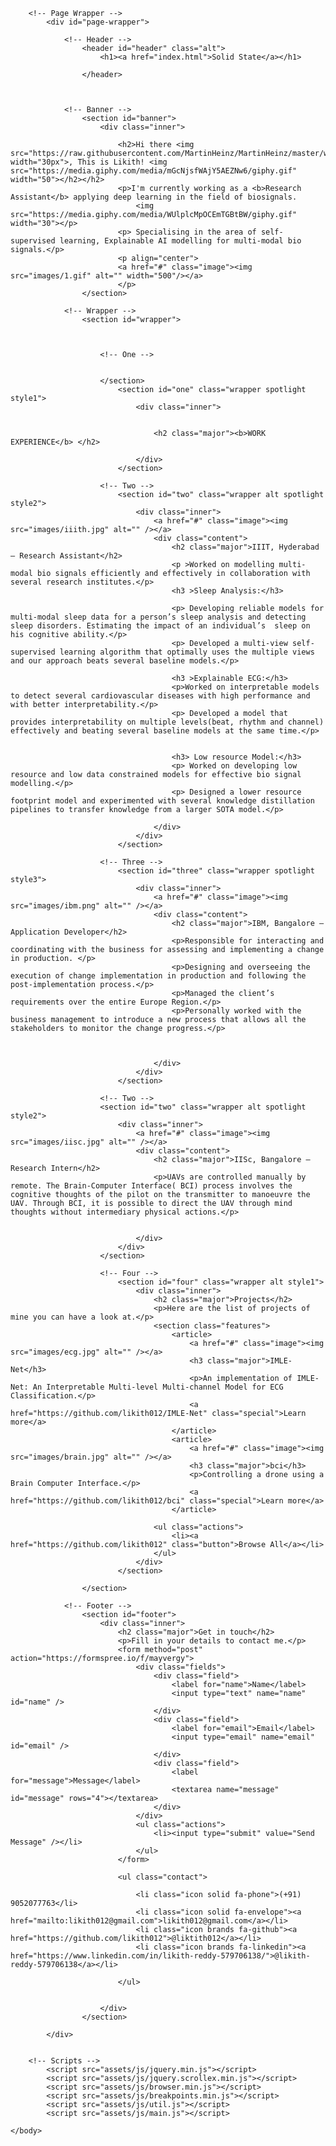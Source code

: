 <!DOCTYPE HTML>
<!--
	Solid State by HTML5 UP
	html5up.net | @ajlkn
	Free for personal and commercial use under the CCA 3.0 license (html5up.net/license)
-->
<html>
	<head>
		<title>Solid State by HTML5 UP</title>
		<meta charset="utf-8" />
		<meta name="viewport" content="width=device-width, initial-scale=1, user-scalable=no" />
		<link rel="stylesheet" href="assets/css/main.css" />
		<noscript><link rel="stylesheet" href="assets/css/noscript.css" /></noscript>
	</head>
	<body class="is-preload">

		<!-- Page Wrapper -->
			<div id="page-wrapper">

				<!-- Header -->
					<header id="header" class="alt">
						<h1><a href="index.html">Solid State</a></h1>
						
					</header>

				

				<!-- Banner -->
					<section id="banner">
						<div class="inner">
							
							<h2>Hi there <img src="https://raw.githubusercontent.com/MartinHeinz/MartinHeinz/master/wave.gif" width="30px">, This is Likith! <img src="https://media.giphy.com/media/mGcNjsfWAjY5AEZNw6/giphy.gif" width="50"></h2></h2>
							<p>I'm currently working as a <b>Research Assistant</b> applying deep learning in the field of biosignals. 
								<img src="https://media.giphy.com/media/WUlplcMpOCEmTGBtBW/giphy.gif" width="30"></p>
							<p> Specialising in the area of self-supervised learning, Explainable AI modelling for multi-modal bio signals.</p>
							<p align="center">
							<a href="#" class="image"><img src="images/1.gif" alt="" width="500"/></a>
							</p>
					</section>

				<!-- Wrapper -->
					<section id="wrapper">
						

					
						<!-- One -->

						
						</section>
							<section id="one" class="wrapper spotlight style1">
								<div class="inner">
									
									
									<h2 class="major"><b>WORK EXPERIENCE</b> </h2>
									
								</div>
							</section>

						<!-- Two -->
							<section id="two" class="wrapper alt spotlight style2">
								<div class="inner">
									<a href="#" class="image"><img src="images/iiith.jpg" alt="" /></a>
									<div class="content">
										<h2 class="major">IIIT, Hyderabad — Research Assistant</h2>
										<p >Worked on modelling multi-modal bio signals efficiently and effectively in collaboration with several research institutes.</p>
										<h3 >Sleep Analysis:</h3>
										
										<p> Developing reliable models for multi-modal sleep data for a person’s sleep analysis and detecting sleep disorders. Estimating the impact of an individual’s  sleep on his cognitive ability.</p>										
										<p> Developed a multi-view self-supervised learning algorithm that optimally uses the multiple views and our approach beats several baseline models.</p>
										
										<h3 >Explainable ECG:</h3>
										<p>Worked on interpretable models to detect several cardiovascular diseases with high performance and with better interpretability.</p>
										<p> Developed a model that provides interpretability on multiple levels(beat, rhythm and channel) effectively and beating several baseline models at the same time.</p>
										

										<h3> Low resource Model:</h3>
										<p> Worked on developing low resource and low data constrained models for effective bio signal modelling.</p>
										<p> Designed a lower resource footprint model and experimented with several knowledge distillation pipelines to transfer knowledge from a larger SOTA model.</p>
										
									</div>
								</div>
							</section>

						<!-- Three -->
							<section id="three" class="wrapper spotlight style3">
								<div class="inner">
									<a href="#" class="image"><img src="images/ibm.png" alt="" /></a>
									<div class="content">
										<h2 class="major">IBM, Bangalore — Application Developer</h2>
										<p>Responsible for interacting and coordinating with the business for assessing and implementing a change in production. </p>
										<p>Designing and overseeing the execution of change implementation in production and following the post-implementation process.</p>
										<p>Managed the client’s requirements over the entire Europe Region.</p>
										<p>Personally worked with the business management to introduce a new process that allows all the stakeholders to monitor the change progress.</p>


					
									</div>
								</div>
							</section>

						<!-- Two -->
						<section id="two" class="wrapper alt spotlight style2">
							<div class="inner">
								<a href="#" class="image"><img src="images/iisc.jpg" alt="" /></a>
								<div class="content">
									<h2 class="major">IISc, Bangalore — Research Intern</h2>
									<p>UAVs are controlled manually by remote. The Brain-Computer Interface( BCI) process involves the cognitive thoughts of the pilot on the transmitter to manoeuvre the UAV. Through BCI, it is possible to direct the UAV through mind thoughts without intermediary physical actions.</p>
									
									
								</div>
							</div>
						</section>

						<!-- Four -->
							<section id="four" class="wrapper alt style1">
								<div class="inner">
									<h2 class="major">Projects</h2>
									<p>Here are the list of projects of mine you can have a look at.</p>
									<section class="features">
										<article>
											<a href="#" class="image"><img src="images/ecg.jpg" alt="" /></a>
											<h3 class="major">IMLE-Net</h3>
											<p>An implementation of IMLE-Net: An Interpretable Multi-level Multi-channel Model for ECG Classification.</p>
											<a href="https://github.com/likith012/IMLE-Net" class="special">Learn more</a>
										</article>
										<article>
											<a href="#" class="image"><img src="images/brain.jpg" alt="" /></a>
											<h3 class="major">bci</h3>
											<p>Controlling a drone using a Brain Computer Interface.</p>
											<a href="https://github.com/likith012/bci" class="special">Learn more</a>
										</article>
										
									<ul class="actions">
										<li><a href="https://github.com/likith012" class="button">Browse All</a></li>
									</ul>
								</div>
							</section>

					</section>

				<!-- Footer -->
					<section id="footer">
						<div class="inner">
							<h2 class="major">Get in touch</h2>
							<p>Fill in your details to contact me.</p>
							<form method="post" action="https://formspree.io/f/mayvergy">
								<div class="fields">
									<div class="field">
										<label for="name">Name</label>
										<input type="text" name="name" id="name" />
									</div>
									<div class="field">
										<label for="email">Email</label>
										<input type="email" name="email" id="email" />
									</div>
									<div class="field">
										<label for="message">Message</label>
										<textarea name="message" id="message" rows="4"></textarea>
									</div>
								</div>
								<ul class="actions">
									<li><input type="submit" value="Send Message" /></li>
								</ul>
							</form>

							<ul class="contact">
							
								<li class="icon solid fa-phone">(+91) 9052077763</li>
								<li class="icon solid fa-envelope"><a href="mailto:likith012@gmail.com">likith012@gmail.com</a></li>
								<li class="icon brands fa-github"><a href="https://github.com/likith012">@liktith012</a></li>
								<li class="icon brands fa-linkedin"><a href="https://www.linkedin.com/in/likith-reddy-579706138/">@likith-reddy-579706138</a></li>
								
							</ul>
							
							
						</div>
					</section>

			</div>


		<!-- Scripts -->
			<script src="assets/js/jquery.min.js"></script>
			<script src="assets/js/jquery.scrollex.min.js"></script>
			<script src="assets/js/browser.min.js"></script>
			<script src="assets/js/breakpoints.min.js"></script>
			<script src="assets/js/util.js"></script>
			<script src="assets/js/main.js"></script>

	</body>
</html>
